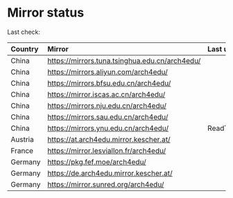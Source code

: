 <script src="./time.js"></script>
# Mirror status
Last check: <script type="text/javascript">localize(1692061880.2312393);</script>

|Country|Mirror|Last update|
|:------|:-----|:----------|
|China|https://mirrors.tuna.tsinghua.edu.cn/arch4edu/|<script type="text/javascript">localize(1692037718);</script>|
|China|https://mirrors.aliyun.com/arch4edu/|<script type="text/javascript">localize(1691994635);</script>|
|China|https://mirrors.bfsu.edu.cn/arch4edu/|<script type="text/javascript">localize(1691994635);</script>|
|China|https://mirror.iscas.ac.cn/arch4edu/|<script type="text/javascript">localize(1692037718);</script>|
|China|https://mirrors.nju.edu.cn/arch4edu/|<script type="text/javascript">localize(1692037718);</script>|
|China|https://mirrors.sau.edu.cn/arch4edu/|<script type="text/javascript">localize(1691994635);</script>|
|China|https://mirrors.ynu.edu.cn/arch4edu/|ReadTimeout|
|Austria|https://at.arch4edu.mirror.kescher.at/|<script type="text/javascript">localize(1692037718);</script>|
|France|https://mirror.lesviallon.fr/arch4edu/|<script type="text/javascript">localize(1691994635);</script>|
|Germany|https://pkg.fef.moe/arch4edu/|<script type="text/javascript">localize(1692037718);</script>|
|Germany|https://de.arch4edu.mirror.kescher.at/|<script type="text/javascript">localize(1692037718);</script>|
|Germany|https://mirror.sunred.org/arch4edu/|<script type="text/javascript">localize(1692037718);</script>|

<script src="./tablefilter/tablefilter.js"></script>
<script src="./table.js"></script>